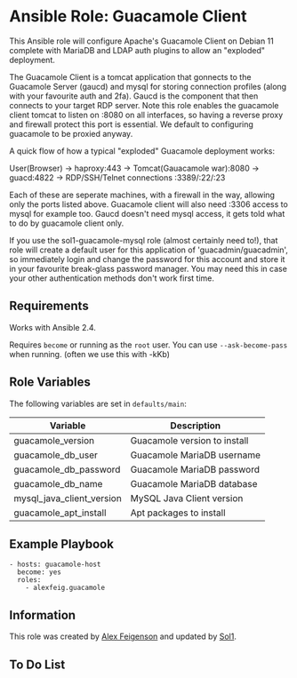 Ansible Role: Guacamole Client
=========

This Ansible role will configure Apache's Guacamole Client on Debian 11 complete with MariaDB and LDAP auth plugins to allow an "exploded" deployment.

The Guacamole Client is a tomcat application that gonnects to the Guacamole Server (gaucd) and mysql for storing connection profiles (along with your favourite auth and 2fa).
Gaucd is the component that then connects to your target RDP server. Note this role enables the guacamole client tomcat to listen on :8080 on all interfaces, so having a reverse proxy and firewall protect this port is essential. We default to configuring guacamole to be proxied anyway.


A quick flow of how a typical "exploded" Guacamole deployment works:

User(Browser) -> haproxy:443 -> Tomcat(Gauacamole war):8080 -> guacd:4822 -> RDP/SSH/Telnet connections :3389/:22/:23

Each of these are seperate machines, with a firewall in the way, allowing only the ports listed above. Guacamole client will also need :3306 access to mysql for example too. Gaucd doesn't need mysql access, it gets told what to do by guacamole client only.

If you use the sol1-guacamole-mysql role (almost certainly need to!), that role will create a default user for this application of 'guacadmin/guacadmin', so immediately login and change the password for this account and store it in your favourite break-glass password manager. You may need this in case your other authentication methods don't work first time.

Requirements
------------

Works with Ansible 2.4.

Requires `become` or running as the `root` user. You can use `--ask-become-pass` when running. (often we use this with -kKb)

Role Variables
--------------
The following variables are set in `defaults/main`:

| Variable                 | Description                  |
|--------------------------|------------------------------|
|guacamole_version         | Guacamole version to install |
|guacamole_db_user         | Guacamole MariaDB username   |
|guacamole_db_password     | Guacamole MariaDB password   |
|guacamole_db_name         | Guacamole MariaDB database   |
|mysql_java_client_version | MySQL Java Client version    |
|guacamole_apt_install     | Apt packages to install      |

Example Playbook
----------------

```
- hosts: guacamole-host
  become: yes
  roles:
    - alexfeig.guacamole
```

 Information
------------------

This role was created by [Alex Feigenson](https://github.com/alexfeig) and updated by [Sol1](https://sol1.com.au).

To Do List
------------------


